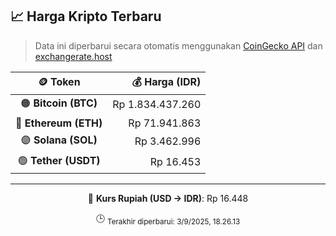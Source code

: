 

<!-- HARGA_KRIPTO -->
## 📈 Harga Kripto Terbaru

> Data ini diperbarui secara otomatis menggunakan [CoinGecko API](https://www.coingecko.com/) dan [exchangerate.host](https://exchangerate.host/)

<div align="center">

| 🪙 Token | 💰 Harga (IDR) |
|:------:|---------------:|
| 🟠 **Bitcoin (BTC)**   | Rp 1.834.437.260 |
| 🔵 **Ethereum (ETH)**  | Rp 71.941.863 |
| 🟣 **Solana (SOL)**    | Rp 3.462.996 |
| 🟢 **Tether (USDT)**   | Rp 16.453 |

---

💱 **Kurs Rupiah (USD → IDR)**: Rp 16.448

🕒 <sub>Terakhir diperbarui: 3/9/2025, 18.26.13</sub>

</div>
<!-- /HARGA_KRIPTO -->